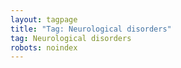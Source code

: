 ```yaml
---
layout: tagpage
title: "Tag: Neurological disorders"
tag: Neurological disorders
robots: noindex
---
```

